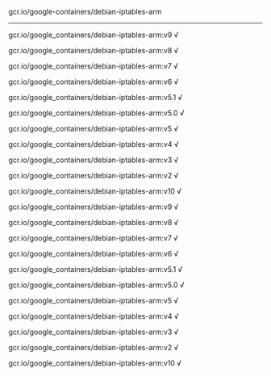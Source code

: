 gcr.io/google-containers/debian-iptables-arm 

----
gcr.io/google_containers/debian-iptables-arm:v9 √

gcr.io/google_containers/debian-iptables-arm:v8 √

gcr.io/google_containers/debian-iptables-arm:v7 √

gcr.io/google_containers/debian-iptables-arm:v6 √

gcr.io/google_containers/debian-iptables-arm:v5.1 √

gcr.io/google_containers/debian-iptables-arm:v5.0 √

gcr.io/google_containers/debian-iptables-arm:v5 √

gcr.io/google_containers/debian-iptables-arm:v4 √

gcr.io/google_containers/debian-iptables-arm:v3 √

gcr.io/google_containers/debian-iptables-arm:v2 √

gcr.io/google_containers/debian-iptables-arm:v10 √

gcr.io/google_containers/debian-iptables-arm:v9 √

gcr.io/google_containers/debian-iptables-arm:v8 √

gcr.io/google_containers/debian-iptables-arm:v7 √

gcr.io/google_containers/debian-iptables-arm:v6 √

gcr.io/google_containers/debian-iptables-arm:v5.1 √

gcr.io/google_containers/debian-iptables-arm:v5.0 √

gcr.io/google_containers/debian-iptables-arm:v5 √

gcr.io/google_containers/debian-iptables-arm:v4 √

gcr.io/google_containers/debian-iptables-arm:v3 √

gcr.io/google_containers/debian-iptables-arm:v2 √

gcr.io/google_containers/debian-iptables-arm:v10 √

